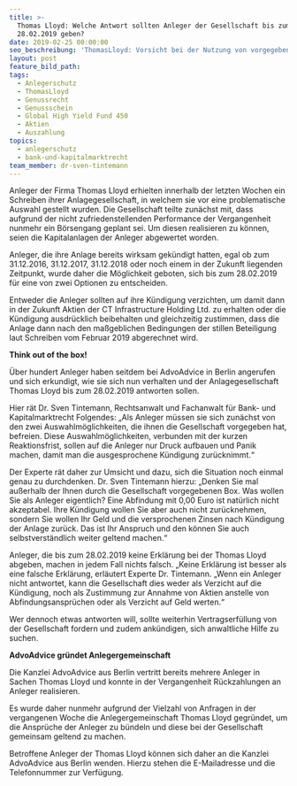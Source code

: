 ```yaml
---
title: >-
  Thomas Lloyd: Welche Antwort sollten Anleger der Gesellschaft bis zum
  28.02.2019 geben?
date: 2019-02-25 00:00:00
seo_beschreibung: 'ThomasLloyd: Vorsicht bei der Nutzung von vorgegebenen Antworten'
layout: post
feature_bild_path:
tags:
  - Anlegerschutz
  - ThomasLloyd
  - Genussrecht
  - Genussschein
  - Global High Yield Fund 450
  - Aktien
  - Auszahlung
topics:
  - anlegerschutz
  - bank-und-kapitalmarktrecht
team_member: dr-sven-tintemann
---
```


Anleger der Firma Thomas Lloyd erhielten innerhalb der letzten Wochen ein Schreiben ihrer Anlagegesellschaft, in welchem sie vor eine problematische Auswahl gestellt wurden. Die Gesellschaft teilte zun&auml;chst mit, dass aufgrund der nicht zufriedenstellenden Performance der Vergangenheit nunmehr ein B&ouml;rsengang geplant sei. Um diesen realisieren zu k&ouml;nnen, seien die Kapitalanlagen der Anleger abgewertet worden.&nbsp;

Anleger, die ihre Anlage bereits wirksam gek&uuml;ndigt hatten, egal ob zum 31.12.2016, 31.12.2017, 31.12.2018 oder noch einem in der Zukunft liegenden Zeitpunkt, wurde daher die M&ouml;glichkeit geboten, sich bis zum 28.02.2019 f&uuml;r eine von zwei Optionen zu entscheiden.&nbsp;

Entweder die Anleger sollten auf ihre K&uuml;ndigung verzichten, um damit dann in der Zukunft Aktien der CT Infrastructure Holding Ltd. zu erhalten oder die K&uuml;ndigung ausdr&uuml;cklich beibehalten und gleichzeitig zustimmen, dass die Anlage dann nach den ma&szlig;geblichen Bedingungen der stillen Beteiligung laut Schreiben vom Februar 2019 abgerechnet wird.&nbsp;

**Think out of the box!**

&Uuml;ber hundert Anleger haben seitdem bei AdvoAdvice in Berlin angerufen und sich erkundigt, wie sie sich nun verhalten und der Anlagegesellschaft Thomas Lloyd bis zum 28.02.2019 antworten sollen.&nbsp;

Hier r&auml;t Dr. Sven Tintemann, Rechtsanwalt und Fachanwalt f&uuml;r Bank- und Kapitalmarktrecht Folgendes: „Als Anleger m&uuml;ssen sie sich zun&auml;chst von den zwei Auswahlm&ouml;glichkeiten, die ihnen die Gesellschaft vorgegeben hat, befreien. Diese Auswahlm&ouml;glichkeiten, verbunden mit der kurzen Reaktionsfrist, sollen auf die Anleger nur Druck aufbauen und Panik machen, damit man die ausgesprochene K&uuml;ndigung zur&uuml;cknimmt.“

Der Experte r&auml;t daher zur Umsicht und dazu, sich die Situation noch einmal genau zu durchdenken. Dr. Sven Tintemann hierzu: „Denken Sie mal au&szlig;erhalb der Ihnen durch die Gesellschaft vorgegebenen Box. Was wollen Sie als Anleger eigentlich? Eine Abfindung mit 0,00 Euro ist nat&uuml;rlich nicht akzeptabel. Ihre K&uuml;ndigung wollen Sie aber auch nicht zur&uuml;cknehmen, sondern Sie wollen Ihr Geld und die versprochenen Zinsen nach K&uuml;ndigung der Anlage zur&uuml;ck. Das ist Ihr Anspruch und den k&ouml;nnen Sie auch selbstverst&auml;ndlich weiter geltend machen.“

Anleger, die bis zum 28.02.2019 keine Erkl&auml;rung bei der Thomas Lloyd abgeben, machen in jedem Fall nichts falsch. „Keine Erkl&auml;rung ist besser als eine falsche Erkl&auml;rung, erl&auml;utert Experte Dr. Tintemann. „Wenn ein Anleger nicht antwortet, kann die Gesellschaft dies weder als Verzicht auf die K&uuml;ndigung, noch als Zustimmung zur Annahme von Aktien anstelle von Abfindungsanspr&uuml;chen oder als Verzicht auf Geld werten.“

Wer dennoch etwas antworten will, sollte weiterhin Vertragserf&uuml;llung von der Gesellschaft fordern und zudem ank&uuml;ndigen, sich anwaltliche Hilfe zu suchen.&nbsp;

**AdvoAdvice gr&uuml;ndet Anlegergemeinschaft&nbsp;**

Die Kanzlei AdvoAdvice aus Berlin vertritt bereits mehrere Anleger in Sachen Thomas Lloyd und konnte in der Vergangenheit R&uuml;ckzahlungen an Anleger realisieren.&nbsp;

Es wurde daher nunmehr aufgrund der Vielzahl von Anfragen in der vergangenen Woche die Anlegergemeinschaft Thomas Lloyd gegr&uuml;ndet, um die Anspr&uuml;che der Anleger zu b&uuml;ndeln und diese bei der Gesellschaft gemeinsam geltend zu machen.&nbsp;

Betroffene Anleger der Thomas Lloyd k&ouml;nnen sich daher an die Kanzlei AdvoAdvice aus Berlin wenden. Hierzu stehen die E-Mailadresse und die Telefonnummer zur Verf&uuml;gung.